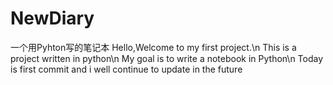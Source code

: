 # NewDiary
一个用Pyhton写的笔记本
Hello,Welcome to my first project.\n
This is a project written in python\n
My goal is to write a notebook in Python\n
Today is first commit and i well continue to update in the future
